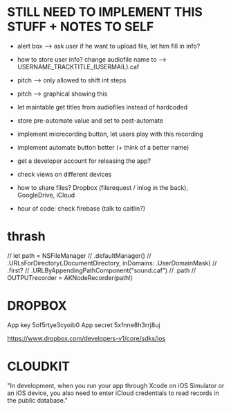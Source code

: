 # STILL NEED TO IMPLEMENT THIS STUFF + NOTES TO SELF

 - alert box —> ask user if he want to upload file, let him fill in info?
 - how to store user info? change audiofile name to --> USERNAME_TRACKTITLE_(USERMAIL).caf
 - pitch —> only allowed to shift int steps
 - pitch —> graphical showing this
 - let maintable get titles from audiofiles instead of hardcoded
 - store pre-automate value and set to post-automate
 - implement micrecording button, let users play with this recording
 - implement automate button better (+ think of a better name)
 - get a developer account for releasing the app?
 - check views on different devices

 - how to share files? Dropbox (filerequest / inlog in the back), GoogleDrive, iCloud
- hour of code: check firebase (talk to caitlin?)






# thrash

//        let path = NSFileManager
//            .defaultManager()
//            .URLsForDirectory(.DocumentDirectory, inDomains: .UserDomainMask)
//            .first?
//            .URLByAppendingPathComponent("sound.caf")
//            .path
//        OUTPUTrecorder = AKNodeRecorder(path!)

# DROPBOX

App key     5of5rtye3cyoib0
App secret  5xfnne8h3rrj8uj

https://www.dropbox.com/developers-v1/core/sdks/ios

# CLOUDKIT

"In development, when you run your app through Xcode on iOS Simulator or an iOS device, you also need to enter iCloud credentials to read records in the public database."